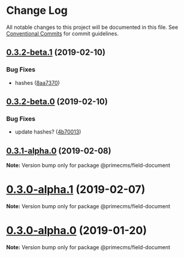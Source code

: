 # Change Log

All notable changes to this project will be documented in this file.
See [Conventional Commits](https://conventionalcommits.org) for commit guidelines.

## [0.3.2-beta.1](https://github.com/birkir/prime/tree/master/packages/prime-field-document/compare/v0.3.2-beta.0...v0.3.2-beta.1) (2019-02-10)

### Bug Fixes

- hashes ([8aa7370](https://github.com/birkir/prime/tree/master/packages/prime-field-document/commit/8aa7370))

## [0.3.2-beta.0](https://github.com/birkir/prime/tree/master/packages/prime-field-document/compare/v0.3.1-alpha.0...v0.3.2-beta.0) (2019-02-10)

### Bug Fixes

- update hashes? ([4b70013](https://github.com/birkir/prime/tree/master/packages/prime-field-document/commit/4b70013))

## [0.3.1-alpha.0](https://github.com/birkir/prime/tree/master/packages/prime-field-document/compare/v0.3.0-alpha.5...v0.3.1-alpha.0) (2019-02-08)

**Note:** Version bump only for package @primecms/field-document

# [0.3.0-alpha.1](https://github.com/birkir/prime/tree/master/packages/prime-field-document/compare/v0.3.0-alpha.0...v0.3.0-alpha.1) (2019-02-07)

**Note:** Version bump only for package @primecms/field-document

# [0.3.0-alpha.0](https://github.com/birkir/prime/tree/master/packages/prime-field-document/compare/v0.2.21...v0.3.0-alpha.0) (2019-01-20)

**Note:** Version bump only for package @primecms/field-document
